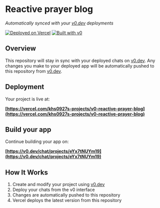 # Reactive prayer blog

*Automatically synced with your [v0.dev](https://v0.dev) deployments*

[![Deployed on Vercel](https://img.shields.io/badge/Deployed%20on-Vercel-black?style=for-the-badge&logo=vercel)](https://vercel.com/khs0927s-projects/v0-reactive-prayer-blog)
[![Built with v0](https://img.shields.io/badge/Built%20with-v0.dev-black?style=for-the-badge)](https://v0.dev/chat/projects/eYx7tNUYm19)

## Overview

This repository will stay in sync with your deployed chats on [v0.dev](https://v0.dev).
Any changes you make to your deployed app will be automatically pushed to this repository from [v0.dev](https://v0.dev).

## Deployment

Your project is live at:

**[https://vercel.com/khs0927s-projects/v0-reactive-prayer-blog](https://vercel.com/khs0927s-projects/v0-reactive-prayer-blog)**

## Build your app

Continue building your app on:

**[https://v0.dev/chat/projects/eYx7tNUYm19](https://v0.dev/chat/projects/eYx7tNUYm19)**

## How It Works

1. Create and modify your project using [v0.dev](https://v0.dev)
2. Deploy your chats from the v0 interface
3. Changes are automatically pushed to this repository
4. Vercel deploys the latest version from this repository